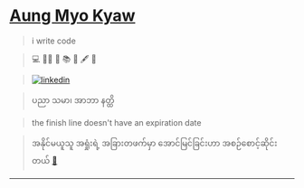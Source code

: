 # [Aung Myo Kyaw](https://www.aungmyokyaw.com)

> i write code

> 💻 🧘‍♂️ 📝 📚 📖 🖋️ 🌼

> [![linkedin](https://img.shields.io/badge/LinkedIn-0077B5?style=for-the-badge&logo=linkedin&logoColor=white)](https://www.linkedin.com/in/aungmyokyaw/)

> ပညာ သမာ၊ အာဘာ နတ္ထိ

> the finish line doesn't have an expiration date

> အနိုင်မယူသူ အရှုံးရဲ့ အခြားတဖက်မှာ အောင်မြင်ခြင်းဟာ အစဉ်စောင့်ဆိုင်းတယ် [🎵](https://www.youtube.com/embed/HUWvUDWrSCc?autoplay=true&modestbranding=1&showinfo=0)

---
